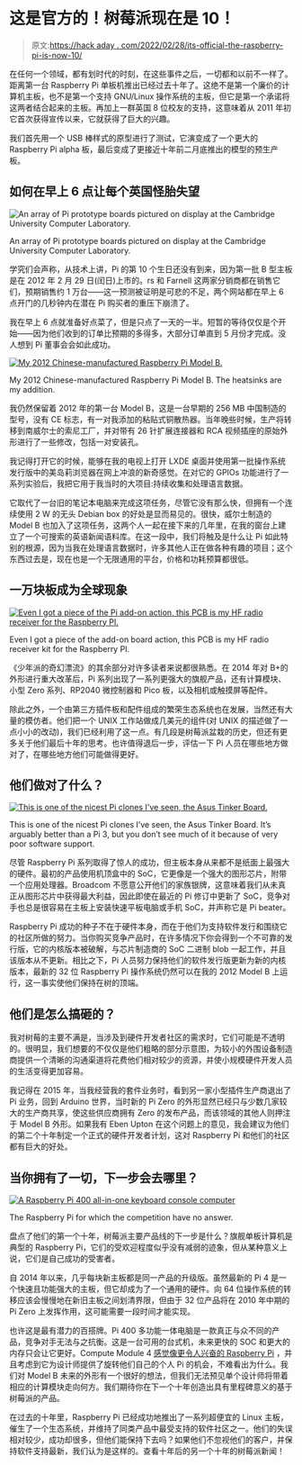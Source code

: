 # 这是官方的！树莓派现在是 10！

> 原文:[https://hack aday . com/2022/02/28/its-official-the-raspberry-pi-is-now-10/](https://hackaday.com/2022/02/28/its-official-the-raspberry-pi-is-now-10/)

在任何一个领域，都有划时代的时刻，在这些事件之后，一切都和以前不一样了。距离第一台 Raspberry Pi 单板机推出已经过去十年了。这绝不是第一个廉价的计算机主板，也不是第一个支持 GNU/Linux 操作系统的主板，但它是第一个承诺将这两者结合起来的主板。再加上一群英国 8 位校友的支持，这意味着从 2011 年初它首次获得宣传以来，它就获得了巨大的兴趣。

我们首先用一个 USB 棒样式的原型进行了测试，它演变成了一个更大的 Raspberry Pi alpha 板，最后变成了更接近十年前二月底推出的模型的预生产板。

## 如何在早上 6 点让每个英国怪胎失望

![An array of Pi prototype boards pictured on display at the Cambridge University Computer Laboratory.](../Images/a425d593ed262d44d468e7c6700d7fa7.png)

An array of Pi prototype boards pictured on display at the Cambridge University Computer Laboratory.

学究们会声称，从技术上讲，Pi 的第 10 个生日还没有到来，因为第一批 B 型主板是在 2012 年 2 月 29 日(闰日)上市的。rs 和 Farnell 这两家分销商都在销售它们，预期销售约 1 万台——这一预测被证明是可悲的不足，两个网站都在早上 6 点开门的几秒钟内在潜在 Pi 购买者的重压下崩溃了。

我在早上 6 点就准备好点菜了，但是只点了一天的一半。短暂的等待仅仅是个开始——因为他们收到的订单比预期的多得多，大部分订单直到 5 月份才完成。没人想到 Pi 董事会会如此成功。

[![My 2012 Chinese-manufactured Raspberry Pi Model B.](../Images/ad6e53cdabf1128f39bbdcab24b53825.png)](https://hackaday.com/wp-content/uploads/2022/02/2012-production-pi.jpg)

My 2012 Chinese-manufactured Raspberry Pi Model B. The heatsinks are my addition.

我仍然保留着 2012 年的第一台 Model B，这是一台早期的 256 MB 中国制造的型号，没有 CE 标志，有一对我添加的粘贴式铜散热器。当年晚些时候，生产将转移到南威尔士的索尼工厂，并对带有 26 针扩展连接器和 RCA 视频插座的原始外形进行了一些修改，包括一对安装孔。

我记得打开它的时候，能够在我的电视上打开 LXDE 桌面并使用第一批操作系统发行版中的美岛莉浏览器在网上冲浪的新奇感觉。在对它的 GPIOs 功能进行了一系列实验后，我把它用于我当时的大项目:持续收集和处理语言数据。

它取代了一台旧的笔记本电脑来完成这项任务，尽管它没有那么快，但拥有一个连续使用 2 W 的无头 Debian box 的好处是显而易见的。很快，威尔士制造的 Model B 也加入了这项任务，这两个人一起在接下来的几年里，在我的窗台上建立了一个可搜索的英语新闻语料库。在这一段中，我们将触及是什么让 Pi 如此特别的根源，因为当我在处理语言数据时，许多其他人正在做各种有趣的项目；这个东西过去是，现在也是一个无限通用的平台，价格和功耗预算都很低。

## 一万块板成为全球现象

[![Even I got a piece of the Pi add-on action, this PCB is my HF radio receiver for the Raspberry PI.](../Images/3085f39fcfcd4452d5048ae6362fd326.png)](https://hackaday.com/wp-content/uploads/2022/02/jenny-pi-hf.jpg)

Even I got a piece of the add-on board action, this PCB is my HF radio receiver kit for the Raspberry PI.

《少年派的奇幻漂流》的其余部分对许多读者来说都很熟悉。在 2014 年对 B+的外形进行重大改革后，Pi 系列出现了一系列更强大的旗舰产品，还有计算模块、小型 Zero 系列、RP2040 微控制器和 Pico 板，以及相机或触摸屏等配件。

除此之外，一个由第三方插件板和配件组成的繁荣生态系统也在发展，当然还有大量的模仿者。他们把一个 UNIX 工作站做成几美元的组件(对 UNIX 的描述做了一点小小的改动)，我们已经利用了这一点。有几段是树莓派盆栽的历史，但还有更多关于他们最后十年的思考。也许值得退后一步，评估一下 Pi 人员在哪些地方做对了，在哪些地方他们可能做得更好。

## 他们做对了什么？

[![This is one of the nicest Pi clones I've seen, the Asus Tinker Board.](../Images/6b45193b1203254052ae58cbfc700af1.png)](https://hackaday.com/wp-content/uploads/2017/02/tinker-board-top.jpg)

This is one of the nicest Pi clones I’ve seen, the Asus Tinker Board. It’s arguably better than a Pi 3, but you don’t see much of it because of very poor software support.

尽管 Raspberry Pi 系列取得了惊人的成功，但主板本身从来都不是纸面上最强大的硬件。最初的产品使用机顶盒中的 SoC，它更像是一个强大的图形芯片，附带一个应用处理器。Broadcom 不愿意公开他们的家族银牌，这意味着我们从未真正从图形芯片中获得最大利益，因此即使在最近的 Pi 修订中更新了 SoC，竞争对手也总是很容易在主板上安装快速平板电脑或手机 SoC，并声称它是 Pi beater。

Raspberry Pi 成功的种子不在于硬件本身，而在于他们为支持软件发行和围绕它的社区所做的努力。当你购买竞争产品时，在许多情况下你会得到一个不可靠的发行版，它的内核版本被破解，与芯片制造商的 SoC 二进制 blob 一起工作，并且该版本从不更新。相比之下，Pi 人员努力保持他们的软件发行版更新为新的内核版本，最新的 32 位 Raspberry Pi 操作系统仍然可以在我的 2012 Model B 上运行，这一事实使他们保持在树的顶端。

## 他们是怎么搞砸的？

我对树莓的主要不满是，当涉及到硬件开发者社区的需求时，它们可能是不透明的。很明显，我们想要的不仅仅是他们粗略的部分示意图，为较小的外围设备制造商提供一个清晰的沟通渠道将花费他们相对较少的资源，并使小规模硬件开发人员的生活变得更加容易。

我记得在 2015 年，当我经营我的套件业务时，看到另一家小型插件生产商退出了 Pi 业务，回到 Arduino 世界，当时新的 Pi Zero 的外形显然已经只与少数几家较大的生产商共享，使这些供应商拥有 Zero 的发布产品，而该领域的其他人则押注于 Model B 外形。如果我有 Eben Upton 在这个问题上的意见，我会建议为他们的第二个十年制定一个正式的硬件开发者计划，这对 Raspberry Pi 和他们的社区都有巨大的好处。

## 当你拥有了一切，下一步会去哪里？

[![A Raspberry Pi 400 all-in-one keyboard console computer](../Images/5f060d969005445ecd8f708ba29dee7f.png)](https://hackaday.com/wp-content/uploads/2020/11/DSCF1980.jpg)

The Raspberry Pi for which the competition have no answer.

盘点了他们的第一个十年，树莓派主要产品线的下一步是什么？旗舰单板计算机是典型的 Raspberry Pi，它们的受欢迎程度似乎没有减弱的迹象，但从某种意义上说，它们是自己成功的受害者。

自 2014 年以来，几乎每块新主板都是同一产品的升级版。虽然最新的 Pi 4 是一个快速且功能强大的主板，但它却成为了一个通用的硬件。向 64 位操作系统的转移应该会慢慢地在新旧主板之间划清界限，但由于 32 位产品将在 2010 年中期的 Pi Zero 上发挥作用，这可能需要一段时间才能实现。

也许这是最有潜力的百搭牌。Pi 400 多功能一体电脑是一款真正与众不同的产品，竞争对手无法与之抗衡。这是一台可用的台式机，未来更快的 SOC 和更大的内存只会让它更好。Compute Module 4 [感觉像更令人兴奋的 Raspberry Pi](https://hackaday.com/2021/10/14/the-compute-module-comes-of-age-say-hello-to-the-real-cutting-edge-of-raspberry-pi/) ，并且考虑到它为设计师提供了旋转他们自己的个人 Pi 的机会，不难看出为什么。我们对 Model B 未来的外形有一个很好的想法，但我们无法预见单个设计师将带着相应的计算模块走向何方。我们期待你在下一个十年创造出具有里程碑意义的基于树莓派的产品。

在过去的十年里，Raspberry Pi 已经成功地推出了一系列超便宜的 Linux 主板，催生了一个生态系统，并维持了同类产品中最受支持的软件社区之一。他们的失误相对较少，成功却很多，但他们能保持下去吗？如果他们不忽视他们的客户，并保持软件支持最新，我们认为是这样的。查看十年后的另一个十年的树莓派新闻！